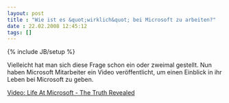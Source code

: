 ```yaml
---
layout: post
title : "Wie ist es &quot;wirklich&quot; bei Microsoft zu arbeiten?"
date : 22.02.2008 12:45:12
tags: []
---
```

{% include JB/setup %}

Vielleicht hat man sich diese Frage schon ein oder zweimal gestellt. Nun haben Microsoft Mitarbeiter ein Video veröffentlicht, um einen Einblick in ihr Leben bei Microsoft zu geben.

[Video: Life At Microsoft - The Truth Revealed](http://on10.net/blogs/tina/Life-At-Microsoft/)[](http://on10.net/blogs/tina/Life-At-Microsoft/ "http://on10.net/blogs/tina/Life-At-Microsoft/")
